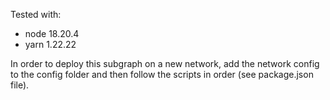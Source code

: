Tested with:
- node 18.20.4
- yarn 1.22.22

In order to deploy this subgraph on a new network, add the network config to the config folder and then follow the scripts in order (see package.json file).
